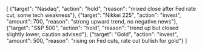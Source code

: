 [
    {"target": "Nasdaq", "action": "hold", "reason": "mixed close after Fed rate cut, some tech weakness"},
    {"target": "Nikkei 225", "action": "invest", "amount": 700, "reason": "strong upward trend, no negative news"},
    {"target": "S&P 500", "action": "hold", "reason": "trend up but closed slightly lower, caution advised"},
    {"target": "Gold", "action": "invest", "amount": 500, "reason": "rising on Fed cuts, rate cut bullish for gold"}
]